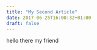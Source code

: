 ```yaml
---
title: "My Second Article"
date: 2017-06-25T16:00:32+01:00
draft: false
---
```


hello there my friend